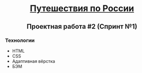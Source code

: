 <h1 align="center"> <a href='https://bogdaryan.github.io/russian-travel/' target='_blank'> Путешествия по России </a> </h1>
<h2 align="center">Проектная работа #2 (Спринт №1)</h2>

<h3>Технологии</h3>
<ul >
	<li>HTML</li>
	<li>CSS</li>
	<li>Адаптивная вёрстка</li>
	<li>БЭМ</li>
</ul>


